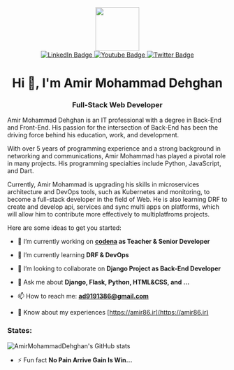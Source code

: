 
<div id="header" align="center">
  <img src="https://media.giphy.com/media/M9gbBd9nbDrOTu1Mqx/giphy.gif" width="100"/>
</div>

<div id="badges" align="center">
  <a href="your-linkedin-URL">
    <img src="https://img.shields.io/badge/LinkedIn-blue?style=for-the-badge&logo=linkedin&logoColor=white" alt="LinkedIn Badge"/>
  </a>
  <a href="your-youtube-URL">
    <img src="https://img.shields.io/badge/YouTube-red?style=for-the-badge&logo=youtube&logoColor=white" alt="Youtube Badge"/>
  </a>
  <a href="your-twitter-URL">
    <img src="https://img.shields.io/badge/Twitter-blue?style=for-the-badge&logo=twitter&logoColor=white" alt="Twitter Badge"/>
  </a>
  <br>
  <img  src="https://komarev.com/ghpvc/?username=AmirMohammadDehghan&style=flat-square&color=blue" alt=""/>
</div>



<h1 align="center">Hi 👋, I'm Amir Mohammad Dehghan</h1>
<h3 align="center">Full-Stack Web Developer</h3>

<p align="left">Amir Mohammad Dehghan is an IT professional with a degree in Back-End and Front-End. His passion for the intersection of Back-End has been the driving force behind his education, work, and development.</p>

<p align="left">With over 5 years of programming experience and a strong background in networking and communications, Amir Mohammad has played a pivotal role in many projects. His programming specialties include Python, JavaScript, and Dart.</p>

<!-- <p align="left">In 2024, Ali founded Codech, a team dedicated to teaching various specialties in the field of Web and Android , with a particular focus on backend and framework designs such as Django. He has a unique ability to ideate and transform ideas into products, as well as reverse engineer existing products to uncover their underlying mechanisms.</p> -->

<p align="left">Currently, Amir Mohammad is upgrading his skills in microservices architecture and DevOps tools, such as Kubernetes and monitoring, to become a full-stack developer in the field of Web. He is also learning DRF to create and develop api, services and sync multi apps on platforms, which will allow him to contribute more effectively to multiplatfroms projects.</p>


Here are some ideas to get you started:

- 🔭 I’m currently working on **[codena](codena.org) as Teacher & Senior Developer**
 
- 🌱 I’m currently learning **DRF & DevOps**
  
- 👯 I’m looking to collaborate on **Django Project as Back-End Developer**

  <!-- 🤔 I’m looking for help with ... -->
- 💬 Ask me about **Django, Flask, Python, HTML&CSS, and ...**
 
- 📫 How to reach me: **ad9191386@gmail.com**
  
<!-- 😄 Pronouns: ... -->
- 📄 Know about my experiences [https://amir86.ir](https://amir86.ir)

<h3 align="left">States:</h3>

![AmirMohammadDehghan's GitHub stats](https://github-readme-stats.vercel.app/api?username=amirmohammaddehghan&show_icons=true&theme=radical&include_all_commits=true&count_private=true)

- ⚡ Fun fact **No Pain Arrive Gain Is Win...**

